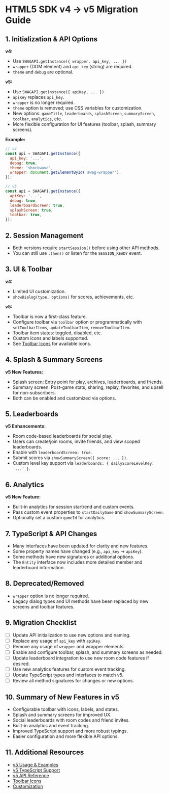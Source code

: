 # HTML5 SDK v4 → v5 Migration Guide

## 1. Initialization & API Options

**v4:**
- Use `SWAGAPI.getInstance({ wrapper, api_key, ... })`
- `wrapper` (DOM element) and `api_key` (string) are required.
- `theme` and `debug` are optional.

**v5:**
- Use `SWAGAPI.getInstance({ apiKey, ... })`
- `apiKey` replaces `api_key`.
- `wrapper` is no longer required.
- `theme` option is removed; use CSS variables for customization.
- New options: `gameTitle`, `leaderboards`, `splashScreen`, `summaryScreen`, `toolbar`, `analytics`, etc.
- More flexible configuration for UI features (toolbar, splash, summary screens).

**Example:**
```js
// v4
const api = SWAGAPI.getInstance({ 
  api_key: '...', 
  debug: true,
  theme: 'shockwave', 
  wrapper: document.getElementById('swag-wrapper'), 
});

// v5
const api = SWAGAPI.getInstance({
  apiKey: '...',
  debug: true,
  leaderboardScreen: true,
  splashScreen: true,
  toolbar: true,
});
```

## 2. Session Management

- Both versions require `startSession()` before using other API methods.
- You can still use `.then()` or listen for the `SESSION_READY` event.

## 3. UI & Toolbar

**v4:**
- Limited UI customization.
- `showDialog(type, options)` for scores, achievements, etc.

**v5:**
- Toolbar is now a first-class feature.
- Configure toolbar via `toolbar` option or programmatically with `setToolbarItems`, `updateToolbarItem`, `removeToolbarItem`.
- Toolbar item states: toggled, disabled, etc.
- Custom icons and labels supported.
- See [Toolbar Icons](https://developers.shockwave.com/html5/version-5/toolbar-icons.html) for available icons.

## 4. Splash & Summary Screens

**v5 New Features:**
- Splash screen: Entry point for play, archives, leaderboards, and friends.
- Summary screen: Post-game stats, sharing, replay, favorites, and upsell for non-subscribers.
- Both can be enabled and customized via options.

## 5. Leaderboards

**v5 Enhancements:**
- Room code-based leaderboards for social play.
- Users can create/join rooms, invite friends, and view scoped leaderboards.
- Enable with `leaderboardScreen: true`.
- Submit scores via `showSummaryScreen({ score: ... })`.
- Custom level key support via `leaderboards: { dailyScoreLevelKey: '...' }`.

## 6. Analytics

**v5 New Feature:**
- Built-in analytics for session start/end and custom events.
- Pass custom event properties to `startDailyGame` and `showSummaryScreen`.
- Optionally set a custom `gameId` for analytics.

## 7. TypeScript & API Changes

- Many interfaces have been updated for clarity and new features.
- Some property names have changed (e.g., `api_key` → `apiKey`).
- Some methods have new signatures or additional options.
- The `Entity` interface now includes more detailed member and leaderboard information.

## 8. Deprecated/Removed

- `wrapper` option is no longer required.
- Legacy dialog types and UI methods have been replaced by new screens and toolbar features.

## 9. Migration Checklist

- [ ] Update API initialization to use new options and naming.
- [ ] Replace any usage of `api_key` with `apiKey`.
- [ ] Remove any usage of `wrapper` and wrapper elements.
- [ ] Enable and configure toolbar, splash, and summary screens as needed.
- [ ] Update leaderboard integration to use new room code features if desired.
- [ ] Use new analytics features for custom event tracking.
- [ ] Update TypeScript types and interfaces to match v5.
- [ ] Review all method signatures for changes or new options.

## 10. Summary of New Features in v5

- Configurable toolbar with icons, labels, and states.
- Splash and summary screens for improved UX.
- Social leaderboards with room codes and friend invites.
- Built-in analytics and event tracking.
- Improved TypeScript support and more robust typings.
- Easier configuration and more flexible API options.

## 11. Additional Resources

- [v5 Usage & Examples](https://developers.shockwave.com/html5/version-5/usage-and-examples.html)
- [v5 TypeScript Support](https://developers.shockwave.com/html5/version-5/typescript-support.html)
- [v5 API Reference](https://developers.shockwave.com/html5/version-5/script-reference/SWAGAPI.html)
- [Toolbar Icons](https://developers.shockwave.com/html5/version-5/toolbar-icons.html)
- [Customization](https://developers.shockwave.com/html5/version-5/customization-css-variables.html)
